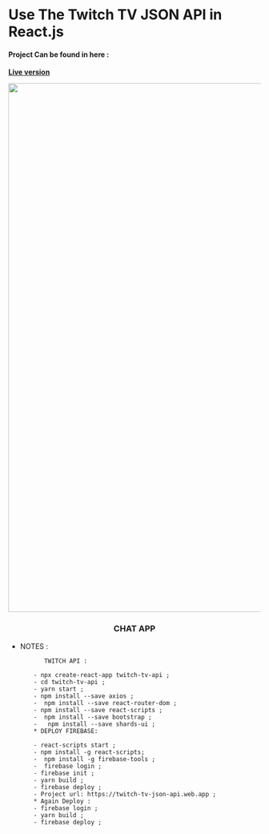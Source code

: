 #  Use The Twitch TV JSON API in React.js


#### Project Can be found in here :
 **[Live version](https://twitch-tv-json-api.web.app/)**
<p align="center">
	
<img src="https://user-images.githubusercontent.com/57604500/121777420-3b91b280-cb92-11eb-8a15-ba561ac43272.png" width=1056>
<br />
<h3 align="center">CHAT APP</h3>
</p>
 
 * NOTES :
 
 
 ```
           TWITCH API :

        - npx create-react-app twitch-tv-api ;
        - cd twitch-tv-api ;
        - yarn start ;
        - npm install --save axios ;
        -  npm install --save react-router-dom ;
        - npm install --save react-scripts ;
        -  npm install --save bootstrap ;
        -   npm install --save shards-ui ;
        * DEPLOY FIREBASE:

        - react-scripts start ;
        - npm install -g react-scripts;
        -  npm install -g firebase-tools ;
        -  firebase login ;
        - firebase init ;
        - yarn build ;
        - firebase deploy ;
        - Project url: https://twitch-tv-json-api.web.app ;
        * Again Deploy :
        - firebase login ;
        - yarn build ;
        - firebase deploy ;


 
 
 
 
 
 ```
